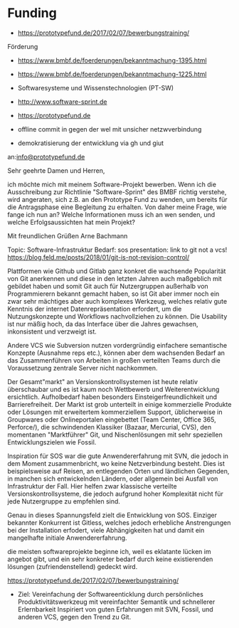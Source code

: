 # Funding #

- https://prototypefund.de/2017/02/07/bewerbungstraining/

Förderung
- https://www.bmbf.de/foerderungen/bekanntmachung-1395.html
- https://www.bmbf.de/foerderungen/bekanntmachung-1225.html
- Softwaresysteme und Wissenstechnologien (PT-SW)
- http://www.software-sprint.de
- https://prototypefund.de

- offline commit in gegen der wel mit unsicher netzwverbindung
- demokratisierung der entwicklung via gh und giut

an:info@prototypefund.de

Sehr geehrte Damen und Herren,

ich möchte mich mit meinem Software-Projekt bewerben.
Wenn ich die Ausschreibung zur Richtlinie "Software-Sprint" des BMBF richtig verstehe, wird angeraten, sich z.B. an den Prototype Fund zu wenden, um bereits für die Antragsphase eine Begleitung zu erhalten.
Von daher meine Frage, wie fange ich nun an? Welche Informationen muss ich an wen senden, und welche Erfolgsaussichten hat mein Projekt?

Mit freundlichen Grüßen
Arne Bachmann


Topic: Software-Infrastruktur
Bedarf:
sos presentation: link to git not a vcs! https://blog.feld.me/posts/2018/01/git-is-not-revision-control/

Plattformen wie Github und Gitlab ganz konkret die wachsende Popularität von Git anerkennen und diese in den letzten Jahren auch maßgeblich mit gebildet haben und somit Git auch für Nutzergruppen außerhalb von Programmierern bekannt gemacht haben, so ist Git aber immer noch ein zwar sehr mächtiges aber auch komplexes Werkzeug, welches relativ gute Kenntnis der internet Datenrepräsentation erfordert, um die Nutzungskonzepte und Workflows nachvollziehen zu können. Die Usability ist nur mäßig hoch, da das Interface über die Jahres gewachsen, inkonsistent und verzweigt ist.

Andere VCS wie Subversion nutzen vordergründig einfachere semantische Konzepte (Ausnahme reps etc.), können aber dem wachsenden Bedarf an das Zusammenführen von Arbeiten in großen verteilten Teams durch die Voraussetzung zentrale Server nicht nachkommen.

Der Gesamt"markt" an Versionskontrollsystemen ist heute relativ überschaubar und es ist kaum noch Wettbewerb und Weiterentwicklung ersichtlich. Aufholbedarf haben besonders Einsteigerfreundlichkeit und Barrierefreiheit.
Der Markt ist grob unterteilt in einige kommerzielle Produkte oder Lösungen mit erweitertem kommerziellem Support, üblicherweise in Groupwares oder Onlineportalen eingebettet (Team Center, Office 365, Perforce/), die schwindenden Klassiker (Bazaar, Mercurial, CVS), den momentanen "Marktführer" Git, und Nischenlösungen mit sehr speziellen Entwicklungszielen wie Fossil.

Inspiration für SOS war die gute Anwendererfahrung mit SVN, die jedoch in dem Moment zusammenbricht, wo keine Netzverbindung besteht.
Dies ist beispielsweise auf Reisen, an entlegenden Orten und ländlichen Gegenden, in manchen sich entwickelnden Ländern, oder allgemein bei Ausfall von Infrastruktur der Fall. Hier helfen zwar klassische verteilte Versionskontrollsysteme, die jedoch aufgrund hoher Komplexität nicht für jede Nutzergruppe zu empfehlen sind.

Genau in dieses Spannungsfeld zielt die Entwicklung von SOS. Einziger bekannter Konkurrent ist Gitless, welches jedoch erhebliche Anstrengungen bei der Installation erfodert, viele Abhängigkeiten hat und damit ein mangelhafte initiale Anwendererfahrung.

die meisten softwareprojekte beginne ich, weil es eklatante lücken im angebot gibt, und ein sehr konkreter bedarf durch keine existierenden lösungen (zufriendenstellend) gedeckt wird.

https://prototypefund.de/2017/02/07/bewerbungstraining/
- Ziel: Vereinfachung der Softwareenticklung durch persönliches Produktivitätswerkzeug mit vereinfachter Semantik und schnellerer Erlernbarkeit
Inspiriert von guten Erfahrungen mit SVN, Fossil, und anderen VCS, gegen den Trend zu Git.
